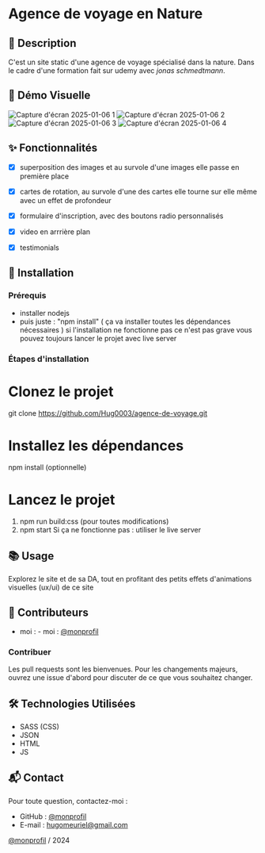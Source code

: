 # Agence de voyage en Nature 

## 📄 Description
C'est un site static d'une agence de voyage spécialisé dans la nature. Dans le cadre d'une formation fait sur udemy avec *jonas schmedtmann*. 


## 🎥 Démo Visuelle

![Capture d'écran 2025-01-06 1](https://github.com/user-attachments/assets/78ce8673-1612-4bf1-937e-bdaac1c0ef5c)
![Capture d'écran 2025-01-06 2](https://github.com/user-attachments/assets/383947cd-4609-4e43-ba89-8252faa14719)
![Capture d'écran 2025-01-06 3](https://github.com/user-attachments/assets/75490e5a-8f02-401f-9d42-2d9ca6e2760c)
![Capture d'écran 2025-01-06 4](https://github.com/user-attachments/assets/0bc9db03-9378-4024-9e40-a70cd557a873)

## ✨ Fonctionnalités

- [x] superposition des images et au survole d'une images elle passe en première place   
- [x] cartes de rotation, au survole d'une des cartes elle tourne sur elle même avec un effet de profondeur
- [x] formulaire d'inscription, avec des boutons radio personnalisés
- [x] video en arrrière plan
- [x] testimonials


## 🚀 Installation
### Prérequis
- installer nodejs
- puis juste : "npm install" ( ça va installer toutes les dépendances nécessaires ) si l'installation ne fonctionne pas ce n'est pas grave vous pouvez toujours lancer le projet avec live server

### Étapes d'installation
# Clonez le projet
git clone https://github.com/Hug0003/agence-de-voyage.git
# Installez les dépendances
npm install (optionnelle)
# Lancez le projet
1. npm run build:css (pour toutes modifications) 
2. npm start
   Si ça ne fonctionne pas : utiliser le live server

## 📚 Usage
Explorez le site et de sa DA, tout en profitant des petits effets d'animations visuelles 
(ux/ui) de ce site 

## 👥 Contributeurs
- moi : - moi : [@monprofil](https://github.com/Hug0003)  

### Contribuer
Les pull requests sont les bienvenues. Pour les changements majeurs, ouvrez une issue d'abord pour discuter de ce que vous souhaitez changer.  

## 🛠️ Technologies Utilisées

- SASS (CSS)
- JSON
- HTML
- JS  



## 📬 Contact

Pour toute question, contactez-moi :  
- GitHub : [@monprofil](https://github.com/Hug0003)  
- E-mail : hugomeuriel@gmail.com

[@monprofil](https://github.com/Hug0003)  / 2024
